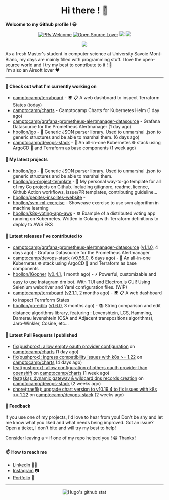 <h1 align="center">Hi there ! 👋</h1>

**Welcome to my Github profile ! 😃** <br/>

<p align="center"> 
    <a href="https://github.com/hbollon/"><img src="https://img.shields.io/badge/PRs-welcome-brightgreen.svg?style=flat&logo=github" alt="PRs Welcome"></a> 
    <a href="https://github.com/hbollon/"><img src="https://badges.frapsoft.com/os/v2/open-source.svg?v=103" alt="Open Source Lover"></a>
    <a href="https://github.com/hbollon/"><img src="https://komarev.com/ghpvc/?username=hbollon"></a>
    <a href="https://github.com/hbollon/"><img src="https://img.shields.io/github/followers/hbollon.svg?label=Follow%20@hbollon&style=social"></a>
</p>

<p align="center"> 
    <a href="https://github.com/ryo-ma/github-profile-trophy"><img src="https://github-profile-trophy.vercel.app/?username=hbollon&theme=onedark&margin-w=15&margin-h=15&no-frame=true&column=7"/></a>
</p>

As a fresh Master's student in computer science at University Savoie Mont-Blanc, my days are mainly filled with programming stuff. I love the open-source world and I try my best to contribute to it ! 🙈 <br/>
I'm also an Airsoft lover ❤️

<hr>

#### 👷 Check out what I'm currently working on

- [camptocamp/terraboard](https://github.com/camptocamp/terraboard) - :earth_africa: :clipboard:  A web dashboard to inspect Terraform States  (today)
- [camptocamp/charts](https://github.com/camptocamp/charts) - Camptocamp Charts for Kubernetes Helm (1 day ago)
- [camptocamp/grafana-prometheus-alertmanager-datasource](https://github.com/camptocamp/grafana-prometheus-alertmanager-datasource) - Grafana Datasource for the Prometheus Alertmanager (1 day ago)
- [hbollon/jgo](https://github.com/hbollon/jgo) - 📔 Generic JSON parser library. Used to unmarshal .json to generic structures and be able to marshal them. (6 days ago)
- [camptocamp/devops-stack](https://github.com/camptocamp/devops-stack) - 🌊 An all-in-one Kubernetes ☸ stack using ArgoCD 🐙 and Terraform as base components (1 week ago)

#### 🌱 My latest projects

- [hbollon/jgo](https://github.com/hbollon/jgo) - 📔 Generic JSON parser library. Used to unmarshal .json to generic structures and be able to marshal them.
- [hbollon/go-project-template](https://github.com/hbollon/go-project-template) - 📜 My personal way-to-go template for all of my Go projects on Github. Including gitignore, readme, licence, Github Action workflows, issue/PR templates, contributing guideline...
- [hbollon/pepites-insolites-website](https://github.com/hbollon/pepites-insolites-website) - 
- [hbollon/svm-ml-exercise](https://github.com/hbollon/svm-ml-exercise) - Showcase exercise to use svm algorithm in machine learning 
- [hbollon/k8s-voting-app-aws](https://github.com/hbollon/k8s-voting-app-aws) - :wheel_of_dharma: Example of a distributed voting app running on Kubernetes. Written in Golang with Terraform definitions to deploy to AWS EKS

#### 🔭 Latest releases I've contributed to

- [camptocamp/grafana-prometheus-alertmanager-datasource](https://github.com/camptocamp/grafana-prometheus-alertmanager-datasource) ([v1.1.0](https://github.com/camptocamp/grafana-prometheus-alertmanager-datasource/releases/tag/v1.1.0), 4 days ago) - Grafana Datasource for the Prometheus Alertmanager
- [camptocamp/devops-stack](https://github.com/camptocamp/devops-stack) ([v0.56.0](https://github.com/camptocamp/devops-stack/releases/tag/v0.56.0), 6 days ago) - 🌊 An all-in-one Kubernetes ☸ stack using ArgoCD 🐙 and Terraform as base components
- [hbollon/IGopher](https://github.com/hbollon/IGopher) ([v0.4.1](https://github.com/hbollon/IGopher/releases/tag/v0.4.1), 1 month ago) - ⚡ Powerful, customizable and easy to use Instagram dm bot. With TUI and Electron.js GUI! Using Selenium webdriver and Yaml configuration files. (WIP)
- [camptocamp/terraboard](https://github.com/camptocamp/terraboard) ([v2.1.1](https://github.com/camptocamp/terraboard/releases/tag/v2.1.1), 2 months ago) - :earth_africa: :clipboard:  A web dashboard to inspect Terraform States 
- [hbollon/go-edlib](https://github.com/hbollon/go-edlib) ([v1.6.0](https://github.com/hbollon/go-edlib/releases/tag/v1.6.0), 3 months ago) - 📚 String comparison and edit distance algorithms library, featuring : Levenshtein, LCS, Hamming, Damerau levenshtein (OSA and Adjacent transpositions algorithms), Jaro-Winkler, Cosine, etc...

#### 🔨 Latest Pull Requests I published

- [fix(pushprox): allow empty oauth provider configuration](https://github.com/camptocamp/charts/pull/63) on [camptocamp/charts](https://github.com/camptocamp/charts) (1 day ago)
- [fix(pushprox): ingress compatibility issues with k8s &gt;= 1.22](https://github.com/camptocamp/charts/pull/62) on [camptocamp/charts](https://github.com/camptocamp/charts) (4 days ago)
- [feat(pushprox): allow configuration of others oauth provider than openshift](https://github.com/camptocamp/charts/pull/60) on [camptocamp/charts](https://github.com/camptocamp/charts) (1 week ago)
- [feat(sks): dynamic gateway &amp; wildcard dns records creation](https://github.com/camptocamp/devops-stack/pull/897) on [camptocamp/devops-stack](https://github.com/camptocamp/devops-stack) (2 weeks ago)
- [chore(traefik): upgrade chart version to v10.19.4 to fix issues with k8s &gt;= 1.22](https://github.com/camptocamp/devops-stack/pull/896) on [camptocamp/devops-stack](https://github.com/camptocamp/devops-stack) (2 weeks ago)

#### 💬 Feedback

If you use one of my projects, I'd love to hear from you! Don't be shy and let me know what you liked
and what needs being improved. Got an issue? Open a ticket, I don't bite and will try my best to help!

Consider leaving a ⭐ if one of my repo helped you ! 😁 Thanks !

#### 📫 How to reach me
- <a href="https://www.linkedin.com/in/hugobollon">Linkedin</a> 👨‍💼
- <a href="https://www.instagram.com/_hbollon">Instagram</a> 📷
- <a href="https://hugobollon.me">Portfolio</a> 💼

<hr>

<div align="center">
    <a>
        <img alt="Hugo's github stat" src="https://github-readme-stats.vercel.app/api?username=hbollon&count_private=true&show_icons=true&theme=dark&include_all_commits=true" />
    </a>
</div>

